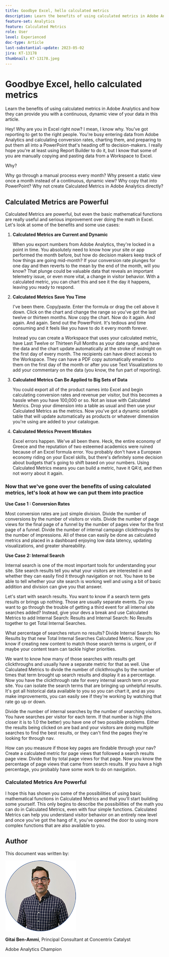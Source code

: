 ```yaml
---
title: Goodbye Excel, hello calculated metrics
description: Learn the benefits of using calculated metrics in Adobe Analytics and how they can provide you with a continuous, dynamic view of your data in this article.
feature-set: Analytics
feature: Calculated Metrics
role: User
level: Experienced
doc-type: Article
last-substantial-update: 2023-05-02
jira: KT-13178
thumbnail: KT-13178.jpeg
---
```

# Goodbye Excel, hello calculated metrics

Learn the benefits of using calculated metrics in Adobe Analytics and how they can provide you with a continuous, dynamic view of your data in this article.

Hey! Why are you in Excel right now? I mean, I know why. You've got reporting to get to the right people. You're busy entering data from Adobe Analytics and calculating conversion rates, charting them, and preparing to put them all into a PowerPoint that's heading off to decision-makers. I really hope you're at least using Report Builder to do it, but I know that some of you are manually copying and pasting data from a Workspace to Excel.
 
Why?
 
Why go through a manual process every month? Why present a static view once a month instead of a continuous, dynamic view? Why copy that into PowerPoint? Why not create Calculated Metrics in Adobe Analytics directly?
 
## Calculated Metrics are Powerful
 
Calculated Metrics are powerful, but even the basic mathematical functions are really useful and serious improvement over doing the math in Excel. Let's look at some of the benefits and some use cases:
 
1. **Calculated Metrics are Current and Dynamic**
 
    When you export numbers from Adobe Analytics, they're locked in a point in time. You absolutely need to know how your site or app performed the month before, but how do decision makers keep track of how things are going mid-month? If your conversion rate plunges for one day and then reverts to the mean by the end of the month, will you know? That plunge could be valuable data that reveals an important telemetry issue, or even more vital, a change in visitor behavior. With a calculated metric, you can chart this and see it the day it happens, leaving you ready to respond. 
 
1. **Calculated Metrics Save You Time**
 
    I've been there. Copy/paste. Enter the formula or drag the cell above it down. Click on the chart and change the range so you've got the last twelve or thirteen months. Now copy the chart. Now do it again. And again. And again. Send out the PowerPoint. It's tedious and time consuming and it feels like you have to do it every month forever. 
 
    Instead you can create a Workspace that uses your calculated metric, have Last Twelve or Thirteen Full Months as your date range, and have the data and the chart update automatically at the stroke of midnight on the first day of every month. The recipients can have direct access to the Workspace. They can have a PDF copy automatically emailed to them on the first day of the month or after you use Text Visualizations to add your commentary on the data (you know, the fun part of reporting). 
 
1. **Calculated Metrics Can Be Applied to Big Sets of Data**
 
    You could export all of the product names into Excel and begin calculating conversion rates and revenue per visitor, but this becomes a hassle when you have 100,000 or so. Not an issue with Calculated Metrics. Drop your dimension into a table as usual and then use your Calculated Metrics as the metrics. Now you've got a dynamic sortable table that will update automatically as products or whatever dimension you're using are added to your catalogue.  
 
1. **Calculated Metrics Prevent Mistakes**
 
    Excel errors happen. We've all been there. Heck, the entire economy of Greece and the reputation of two esteemed academics were ruined because of an Excel formula error. You probably don't have a European economy riding on your Excel skills, but there's definitely some decision about budgets that's going to shift based on your numbers. Using Calculated Metrics means you can build a metric, have it QA'd, and then not worry about it again.  

### Now that we've gone over the benefits of using calculated metrics, let's look at how we can put them into practice 
 
**Use Case 1 : Conversion Rates**
 
Most conversion rates are just simple division. Divide the number of conversions by the number of visitors or visits. Divide the number of page views for the final page of a funnel by the number of pages view for the first page of a funnel. Divide the number of internal campaign clickthroughs by the number of impressions. All of these can easily be done as calculated metrics and placed in a dashboard enjoying low data latency, updating visualizations, and greater shareability. 
 
**Use Case 2: Internal Search**
 
Internal search is one of the most important tools for understanding your site. Site search results tell you what your visitors are interested in and whether they can easily find it through navigation or not. You have to be able to tell whether your site search is working well and using a bit of basic addition and division can give you that answer. 
 
Let's start with search results. You want to know if a search term gets results or brings up nothing. Those are usually separate events. Do you want to go through the trouble of getting a third event for all internal site searches added? Instead, give your devs a break and use Calculated Metrics to add Internal Search: Results and Internal Search: No Results together to get Total Internal Searches. 
 
What percentage of searches return no results? Divide Internal Search: No Results by that new Total Internal Searches Calculated Metric. Now you know if creating new content to match those search terms is urgent, or if maybe your content team can tackle higher priorities.  
 
We want to know how many of those searches with results get clickthroughs and usually have a separate metric for that as well. Use Calculated Metrics to divide the number of clickthroughs by the number of times that term brought up search results and display it as a percentage. Now you have the clickthrough rate for every internal search term on your site. You can isolate the search terms that are bringing up unhelpful results. It's got all historical data available to you so you can chart it, and as you make improvements, you can easily see if they're working by watching that rate go up or down. 
 
Divide the number of internal searches by the number of searching visitors. You have searches per visitor for each term. If that number is high (the closer it is to 1.0 the better) you have one of two possible problems. Either the results being clicked on are bad and your visitors are doing multiple searches to find the best results, or they can't find the pages they're looking for through nav. 
 
How can you measure if those key pages are findable through your nav? Create a calculated metric for page views that followed a search results page view. Divide that by total page views for that page. Now you know the percentage of page views that came from search results. If you have a high percentage, you probably have some work to do on navigation. 
 
### Calculated Metrics Are Powerful 
 
I hope this has shown you some of the possibilities of using basic mathematical functions in Calculated Metrics and that you'll start building some yourself. This only begins to describe the possibilities of the math you can do in Calculated Metrics, even with four simple functions. Calculated Metrics can help you understand visitor behavior on an entirely new level and once you've got the hang of it, you've opened the door to using more complex functions that are also available to you.

## Author

This document was written by:

![Gittai headshot](assets/gittai.png)

**Gitai Ben-Ammi**, Principal Consultant at Concentrix Catalyst

Adobe Analytics Champion
